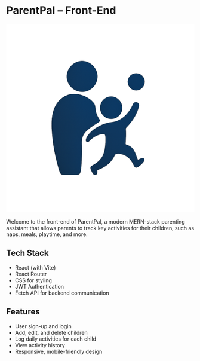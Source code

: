# ParentPal – Front-End

![alt text](public/ParentPal-Logo.png)

Welcome to the front-end of ParentPal, a modern MERN-stack parenting assistant that allows parents to track key activities for their children, such as naps, meals, playtime, and more.

## Tech Stack
- React (with Vite)
- React Router
- CSS for styling
- JWT Authentication
- Fetch API for backend communication

## Features
- User sign-up and login
- Add, edit, and delete children
- Log daily activities for each child
- View activity history
- Responsive, mobile-friendly design